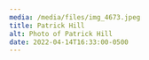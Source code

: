 ```yaml
---
media: /media/files/img_4673.jpeg
title: Patrick Hill
alt: Photo of Patrick Hill
date: 2022-04-14T16:33:00-0500
---
```

